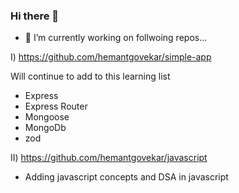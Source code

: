 ### Hi there 👋

- 🔭 I’m currently working on follwoing repos...

I) https://github.com/hemantgovekar/simple-app

Will continue to add to this learning list
- Express
- Express Router
- Mongoose
- MongoDb
- zod

II)  https://github.com/hemantgovekar/javascript 

- Adding javascript concepts and DSA in javascript

<!--
**hemantgovekar/hemantgovekar** is a ✨ _special_ ✨ repository because its `README.md` (this file) appears on your GitHub profile.

Here are some ideas to get you started:

- 🔭 I’m currently working on ...
- 🌱 I’m currently learning ...
- 👯 I’m looking to collaborate on ...
- 🤔 I’m looking for help with ...
- 💬 Ask me about ...
- 📫 How to reach me: ...
- 😄 Pronouns: ...
- ⚡ Fun fact: ...
-->
